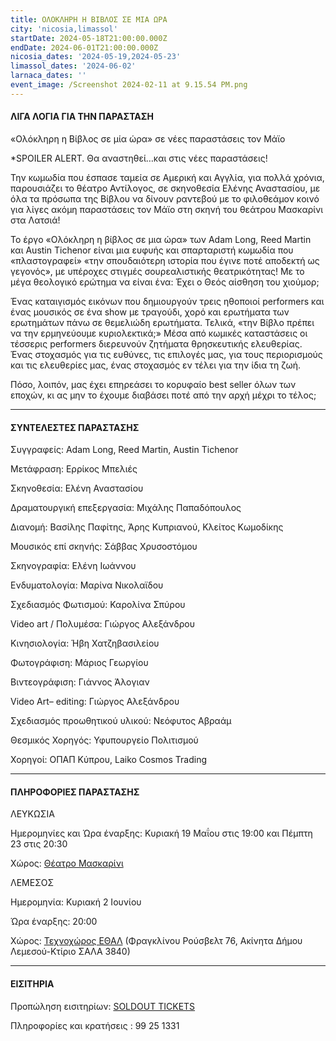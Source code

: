 ```yaml
---
title: ΟΛΟΚΛΗΡΗ Η ΒΙΒΛΟΣ ΣΕ ΜΙΑ ΩΡΑ
city: 'nicosia,limassol'
startDate: 2024-05-18T21:00:00.000Z
endDate: 2024-06-01T21:00:00.000Z
nicosia_dates: '2024-05-19,2024-05-23'
limassol_dates: '2024-06-02'
larnaca_dates: ''
event_image: /Screenshot 2024-02-11 at 9.15.54 PM.png
---
```


#### ΛΙΓΑ ΛΟΓΙΑ ΓΙΑ ΤΗΝ ΠΑΡΑΣΤΑΣΗ

«Ολόκληρη η Βίβλος σε μία ώρα» σε νέες παραστάσεις τον Μάϊο

\*SPOILER ALERT. Θα αναστηθεί…και στις νέες παραστάσεις!

Την κωμωδία που έσπασε ταμεία σε Αμερική και Αγγλία, για πολλά χρόνια, παρουσιάζει το θέατρο Αντίλογος, σε σκηνοθεσία Ελένης Αναστασίου, με όλα τα πρόσωπα της Βίβλου να δίνουν ραντεβού με το φιλοθεάμον κοινό για λίγες ακόμη παραστάσεις τον Μάϊο στη σκηνή του θεάτρου Μασκαρίνι στα Λατσιά!

Το έργο «Ολόκληρη η βίβλος σε μια ώρα» των Adam Long, Reed Martin και Austin Tichenor είναι μια ευφυής και σπαρταριστή κωμωδία που «πλαστογραφεί» «την σπουδαιότερη ιστορία που έγινε ποτέ αποδεκτή ως γεγονός», με υπέροχες στιγμές σουρεαλιστικής θεατρικότητας! Με το μέγα θεολογικό ερώτημα να είναι ένα: Έχει ο Θεός αίσθηση του χιούμορ;

Ένας καταιγισμός εικόνων που δημιουργούν τρεις ηθοποιοί performers και ένας μουσικός σε ένα show με τραγούδι, χορό και ερωτήματα των ερωτημάτων πάνω σε θεμελιώδη ερωτήματα. Τελικά, «την Βίβλο πρέπει να την ερμηνεύουμε κυριολεκτικά;» Μέσα από κωμικές καταστάσεις οι τέσσερις performers διερευνούν ζητήματα θρησκευτικής ελευθερίας. Ένας στοχασμός για τις ευθύνες, τις επιλογές μας, για τους περιορισμούς και τις ελευθερίες μας, ένας στοχασμός εν τέλει για την ίδια τη ζωή.

Πόσο, λοιπόν, μας έχει επηρεάσει το κορυφαίο best seller όλων των εποχών, κι ας μην το έχουμε διαβάσει ποτέ από την αρχή μέχρι το τέλος;

***

#### ΣΥΝΤΕΛΕΣΤΕΣ ΠΑΡΑΣΤΑΣΗΣ

Συγγραφείς: Adam Long, Reed Martin, Austin Tichenor

Μετάφραση: Ερρίκος Μπελιές

Σκηνοθεσία: Ελένη Αναστασίου

Δραματουργική επεξεργασία: Μιχάλης Παπαδόπουλος

Διανομή: Βασίλης Παφίτης, Άρης Κυπριανού, Κλείτος Κωμοδίκης

Μουσικός επί σκηνής: Σάββας Χρυσοστόμου

Σκηνογραφία: Ελένη Ιωάννου

Ενδυματολογία: Μαρίνα Νικολαϊδου

Σχεδιασμός Φωτισμού: Καρολίνα Σπύρου

Video art / Πολυμέσα: Γιώργος Αλεξάνδρου

Κινησιολογία: Ήβη Χατζηβασιλείου

Φωτογράφιση: Μάριος Γεωργίου

Βιντεογράφιση: Γιάννος Άλογιαν

Video Αrt– editing: Γιώργος Αλεξάνδρου

Σχεδιασμός προωθητικού υλικού: Νεόφυτος Αβραάμ

Θεσμικός Χορηγός: Υφυπουργείο Πολιτισμού

Χορηγοί: ΟΠΑΠ Κύπρου, Laiko Cosmos Trading

***

#### ΠΛΗΡΟΦΟΡΙΕΣ ΠΑΡΑΣΤΑΣΗΣ

ΛΕΥΚΩΣΙΑ

Ημερομηνίες και Ώρα έναρξης: Κυριακή 19 Μαΐου στις 19:00 και Πέμπτη 23 στις 20:30

Χώρος: [Θέατρο Μασκαρίνι](https://www.google.com/maps/place/%CE%98%CE%AD%CE%B1%CF%84%CF%81%CE%BF+%CE%9C%CE%B1%CF%83%CE%BA%CE%B1%CF%81%CE%AF%CE%BD%CE%B9/@35.1186769,33.3738911,17z/data=!3m1!4b1!4m6!3m5!1s0x14de190879b8036b:0xa61c1fbebbf53da8!8m2!3d35.1186726!4d33.378762!16s%2Fg%2F11jy3pmbk5?entry=ttu)

ΛΕΜΕΣΟΣ

Ημερομηνία: Κυριακή 2 Ιουνίου

Ώρα έναρξης: 20:00

Χώρος: [Τεχνοχώρος ΕΘΑΛ](https://www.google.com/maps/place/ETHAL/@34.668378,33.0230974,17z/data=!3m1!4b1!4m6!3m5!1s0x14e73250f693fa5d:0xc7a10b3d8618708b!8m2!3d34.6683736!4d33.0256723!16s%2Fg%2F11c1q875yt?entry=ttu) (Φραγκλίνου Ρούσβελτ 76, Ακίνητα Δήμου Λεμεσού-Κτίριο ΣΑΛΑ 3840)

***

#### ΕΙΣΙΤΗΡΙΑ

Προπώληση εισιτηρίων: [SOLDOUT TICKETS](https://www.soldoutticketbox.com/event/the-bible-the-complete-word-of-god-theatro-antilogos-2024?lang=el)

Πληροφορίες και κρατήσεις : 99 25 1331
